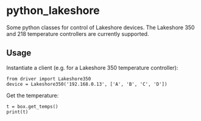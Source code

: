 # python_lakeshore
Some python classes for control of Lakeshore devices. The Lakeshore 350 and 218 temperature controllers are currently supported.

## Usage
Instantiate a client (e.g. for a Lakeshore 350 temperature controller):
```
from driver import Lakeshore350
device = Lakeshore350('192.168.0.13', ['A', 'B', 'C', 'D'])
```
Get the temperature:
```
t = box.get_temps()
print(t)
```
